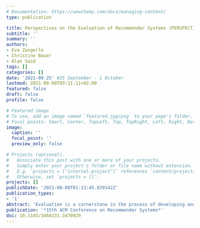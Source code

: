 ```yaml
---
# Documentation: https://wowchemy.com/docs/managing-content/
type: publication

title: Perspectives on the Evaluation of Recommender Systems (PERSPECTIVES)
subtitle: ''
summary: ''
authors:
- Eva Zangerle
- Christine Bauer
- Alan Said
tags: []
categories: []
date: '2021-09-25' #25 September - 1 October
lastmod: 2021-08-08T03:11:11+02:00
featured: false
draft: false
profile: false

# Featured image
# To use, add an image named `featured.jpg/png` to your page's folder.
# Focal points: Smart, Center, TopLeft, Top, TopRight, Left, Right, BottomLeft, Bottom, BottomRight.
image:
  caption: ''
  focal_point: ''
  preview_only: false

# Projects (optional).
#   Associate this post with one or more of your projects.
#   Simply enter your project's folder or file name without extension.
#   E.g. `projects = ["internal-project"]` references `content/project/deep-learning/index.md`.
#   Otherwise, set `projects = []`.
projects: []
publishDate: '2021-08-08T01:13:45.839142Z'
publication_types:
- '1'
abstract: 'Evaluation is a cornerstone in the process of developing and deploying recommender systems. The PERSPECTIVES workshop brought together academia and industry to critically reflect on the evaluation of recommender systems. Particularly, the workshop aimed to shed light on the different, and maybe even diverging or contradictory perspectives on the evaluation of recommender systems. Papers reporting a reflection on problems regarding recommender systems evaluation and lessons learned were solicited. The workshop combined flash presentations of accepted papers, a keynote from industry, and an interactive part with discussions in break-out rooms as well as in the plenum. The workshop complemented the program of the main conference as it emphasized problems and lessons learned, fostered exchange integrating various perspectives on evaluation, and sought to move the recommender systems community forward as an outcome of the workshop.'
publication: '*15th ACM Conference on Recommender Systems*'
doi: 10.1145/3460231.3470929
---
```

